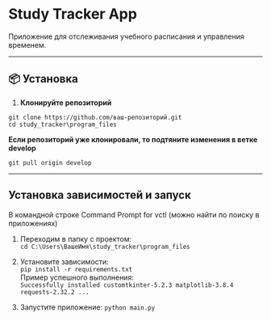 # Study Tracker App   
Приложение для отслеживания учебного расписания и управления временем.  

---
## 📦 Установка    
1. **Клонируйте репозиторий**  
```
git clone https://github.com/ваш-репозиторий.git  
cd study_tracker\program_files  
```
**Если репозиторий уже клонировали, то подтяните изменения в ветке develop**  
```
git pull origin develop  
```
---
## Установка зависимостей и запуск  
В командной строке Command Prompt for vctl (можно найти по поиску в приложениях)  
1. Переходим в папку с проектом:  
`cd C:\Users\ВашеИмя\study_tracker\program_files`

2. Установите зависимости:  
`pip install -r requirements.txt`  
Пример успешного выполнения:  
`Successfully installed customtkinter-5.2.3 matplotlib-3.8.4 requests-2.32.2 ...`

3. Запустите приложение:
`python main.py`
